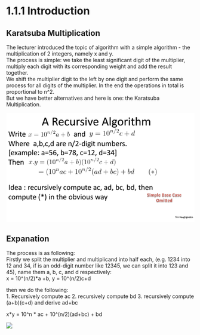 # 1.1.1 Introduction
## Karatsuba Multiplication
The lecturer introduced the topic of algorithm with a simple algorithm - the multiplication of 2 integers, namely x and y.  
The process is simple: we take the least significant digit of the multiplier, multiply each digit with its corresponding weight and add the result together.  
We shift the multiplier digit to the left by one digit and perform the same process for all digits of the multiplier. In the end the operations in total is proportional to n^2.  
But we have better alternatives and here is one: the Karatsuba Multiplication.  

![](Karatsuba.png)

## Expanation
The process is as following:  
Firstly we split the multiplier and multiplicand into half each, (e.g. 1234 into 12 and 34, if is an odd-digit number like 12345, we can split it into 123 and 45), name them a, b, c, and d respectively:  
x = 10^(n/2)*a +b, y = 10^(n/2)c+d  

then we do the following:    
	1. Recursively compute ac
	2. recursively compute bd
	3. recursively compute (a+b)(c+d) and derive ad+bc  


x*y = 10^n * ac + 10^(n/2)(ad+bc) + bd  

![](Kratsuba2.png)
